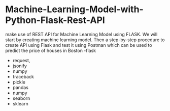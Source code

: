 # Machine-Learning-Model-with-Python-Flask-Rest-API
make use of REST API for Machine Learning Model using FLASK. We will start by creating machine learning model. Then a step-by-step procedure to create API using Flask and test it using Postman which can be used to predict the price of houses in Boston
 -flask
- request,
- jsonify
- numpy 
- traceback
- pickle
- pandas
- numpy 
- seaborn 
- sklearn

